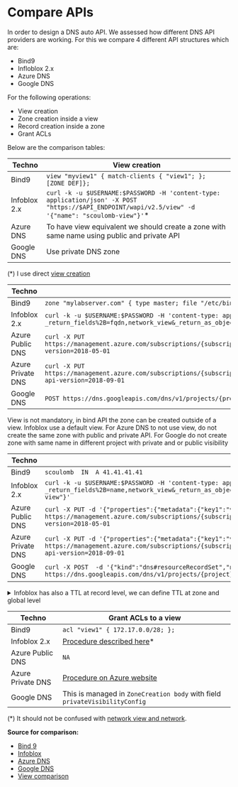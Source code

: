 # Compare APIs                                                                              

In order to design a DNS auto API.
We assessed how different DNS API providers are working.
For this we compare 4 different API structures which are:
- Bind9
- Infloblox 2.x
- Azure DNS 
- Google DNS

For the following operations:

- View creation
- Zone creation inside a view
- Record creation inside a zone
- Grant ACLs

Below are the comparison tables:                                                                                                                                                                            
                                                                                                                                                                                         
| Techno       | View creation |  
| --------     | ----------- |
| Bind9        | `view "myview1" { match-clients { "view1"; }; [ZONE DEF]};` | 
| Infoblox 2.x | `curl -k -u $USERNAME:$PASSWORD -H 'content-type: application/json' -X POST "https://$API_ENDPOINT/wapi/v2.5/view" -d '{"name": "scoulomb-view"}'`*| 
| Azure DNS    | To have view equivalent we should create a zone with same name using public and private API                                                                                                                                                                                    
| Google DNS   | Use private DNS zone

(*) I use direct [view creation](../3-DNS-solution-providers/1-Infoblox/1-Infoblox-API-overview.md#we-could-create-a-custom-view-directly-without-network)
                                                                        
| Techno       | Zone creation (inside a view)
| --------     | ----------- | 
| Bind9        |`zone "mylabserver.com" { type master; file "/etc/bind/view1-fwd.mylabserver.com.db"; }; ` |
| Infoblox 2.x | `curl -k -u $USERNAME:$PASSWORD -H 'content-type: application/json' -X POST "https://$API_ENDPOINT/wapi/v2.5/zone_auth?_return_fields%2B=fqdn,network_view&_return_as_object=1" -d '{"fqdn": "mylabserver-scoulomb.com","view": "scoulomb-view"}'` |
| Azure Public DNS | `curl -X PUT https://management.azure.com/subscriptions/{subscriptionId}/resourceGroups/{resourceGroupName}/providers/Microsoft.Network/dnsZones/mylabserver.com?api-version=2018-05-01`
| Azure Private DNS | `curl -X PUT https://management.azure.com/subscriptions/{subscriptionId}/resourceGroups/{resourceGroupName}/providers/Microsoft.Network/privateDnsZones/mylabserver.com?api-version=2018-09-01`
| Google DNS   | `POST https://dns.googleapis.com/dns/v1/projects/{project}/mylabserver.com` (body omitted) |

View is not mandatory, in bind API the zone can be created outside of a view. 
Infoblox use a default view.
For Azure DNS to not use view, do not create the same zone with public and private API. 
For Google do not create zone with same name in different project with private and or public visibility
 
                                                                                                                                                                                               
| Techno       |  Record (set) creation (inside a zone) |
| --------     | ----------- 
| Bind9        |  `scoulomb  IN  A 41.41.41.41` |
| Infoblox 2.x | `curl -k -u $USERNAME:$PASSWORD -H 'content-type: application/json' -X POST "https://$API_ENDPOINT/wapi/v2.5/record:host?_return_fields%2B=name,network_view&_return_as_object=1" -d '{"name":"host.mylabserver-scoulomb.com","ipv4addrs": [{"ipv4addr":"42.42.42.42"}],"view": "scoulomb-view"}'`
| Azure Public DNS | `curl -X PUT -d '{"properties":{"metadata":{"key1":"value1"},"ttl":3600,"aRecords":[{"ipv4Address":"1.2.3.4"}]}}' https://management.azure.com/subscriptions/{subscriptionId}/resourceGroups/{resourceGroupName}/providers/Microsoft.Network/dnsZones/mylbaserver.com/A/scoulomb?api-version=2018-05-01`
| Azure Private DNS | `curl -X PUT -d '{"properties":{"metadata":{"key1":"value1"},"ttl":3600,"aRecords":[{"ipv4Address":"1.2.3.4"}]}}' https://management.azure.com/subscriptions/{subscriptionId}/resourceGroups/{resourceGroupName}/providers/Microsoft.Network/privateDnsZones/mylabserver.com/A/scoulomb?api-version=2018-09-01`
| Google DNS   | `curl -X POST  -d '{"kind":"dns#resourceRecordSet","name":"example.com.","rrdatas":["1.2.3.4"],"ttl":86400,"type":"A"}' https://dns.googleapis.com/dns/v1/projects/{project}/managedZones/{managedZone}/changes`

<details>
  <summary>Infoblox has also a TTL at record level, we can define TTL at zone and global level</summary>
  

````json
{
    "name": "testttl.test.loc",
    "view": "default",
    "ipv4addrs": [{
        "ipv4addr": "4.4.4.2"
    }, {
        "ipv4addr": "4.4.4.5"
    }],
	  "ttl": 3600,
	  "use_ttl": true
}
````
</details>

| Techno       |  Grant ACLs to a view |
| --------     | ----------- 
| Bind9        |  `acl "view1" { 172.17.0.0/28; };` |
| Infoblox 2.x |  [Procedure described here](../3-DNS-solution-providers/1-Infoblox/1-Infoblox-API-overview.md#how-to-have-a-different-answer-based-on-client-ip-with-the-view-mechanism-as-done-with-bind9)*|
| Azure Public DNS | `NA`
| Azure Private DNS | [Procedure on Azure website](https://docs.microsoft.com/en-us/azure/dns/private-dns-getstarted-portal#link-the-virtual-network)
| Google DNS  | This is managed in `ZoneCreation body` with field `privateVisibilityConfig`                                                                                                                                                                                                

(*) It should not be confused with [network view and network](../3-DNS-solution-providers/1-Infoblox/1-Infoblox-API-overview.md#Infoblox-Network-view-and-View-and-Zone-creation).
                                                                                                                                                                                                                                                                                                                                                                
**Source for comparison:**    

- [Bind 9](../2-advanced-bind/2-bind-views/docker-bind-dns)                                                                                                                     
- [Infoblox](../3-DNS-solution-providers/1-Infoblox/1-Infoblox-API-overview.md#Infoblox-Network-view-and-View-and-Zone-creation)
- [Azure DNS](../3-DNS-solution-providers/2-Azure-DNS)
- [Google DNS](../3-DNS-solution-providers/3-Google-DNS/1-Google-DNS.md)
- [View comparison](1-comparison-table.md)